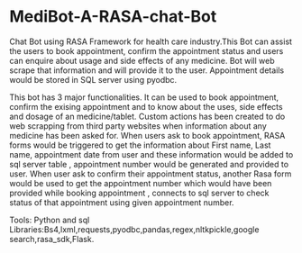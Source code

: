 # MediBot-A-RASA-chat-Bot

Chat Bot using RASA Framework for health care industry.This Bot can assist the users to book appointment, confirm the appointment status and users can enquire about usage and side effects of any medicine. 
Bot will web scrape that information and will provide it to the user. Appointment details would be stored in SQL server using pyodbc.  

This bot has 3 major functionalities.
It can be used to book appointment, confirm the exising appointment and to know about the uses, side effects and dosage  of an medicine/tablet.
Custom actions has been created to do web scrapping from third party websites when information about any medicine has been asked for.
When users ask to book appointment, RASA forms would be triggered to get the information about First name, Last name, appointment date from user and these information would be added to sql server table , appointment number would be generated and provided to user.
When user ask to confirm their appointment status, another Rasa form would be used to get the appointment number which would have been provided while booking appointment , connects to sql server to check status of that appointment using given appointment number.


Tools:  Python and sql 
Libraries:Bs4,lxml,requests,pyodbc,pandas,regex,nltkpickle,google search,rasa_sdk,Flask.
